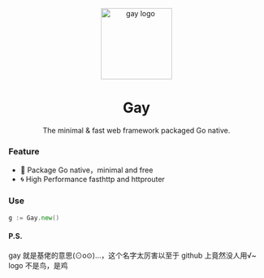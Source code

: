 <p align="center"><img src="http://wx1.sinaimg.cn/mw690/0060lm7Tly1ftpfy740m8j30jn0jnaat.jpg" alt="gay logo" width="140"></p>
<h1 align="center">Gay</h1>
<p align="center">The minimal & fast web framework packaged Go native.</p>


### Feature
* :leaves: Package Go native，minimal and free
* :cyclone: High Performance fasthttp and httprouter

### Use
```go
g := Gay.new()
```

#### P.S.
gay 就是基佬的意思(⊙o⊙)…，这个名字太厉害以至于 github 上竟然没人用√~
logo 不是鸟，是鸡